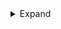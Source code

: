<details>
<summary>Expand</summary>
<br>
<table>
  <thead>
    <tr><th align="left">فئة</th><th align="left">Channels</th><th align="left">Playlist</th></tr>
  </thead>
  <tbody>
    <tr><td>آلي</td><td align="right">13</td><td nowrap><code>http://tv.devf5r.com/iptv/auto.m3u</code></td></tr>
    <tr><td>الرسوم المتحركة</td><td align="right">31</td><td nowrap><code>http://tv.almgro7al3nzy.com/iptv/animation.m3u</code></td></tr>
    <tr><td>اعمال</td><td align="right">43</td><td nowrap><code>https://info-devf5r.github.io/iptv/categories/business.m3u</code></td></tr>
  </tbody>
</table>

</details>
